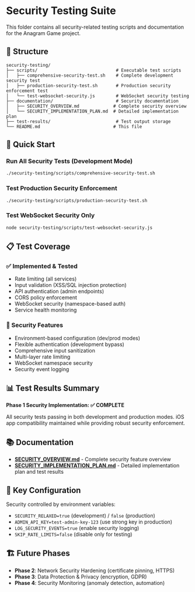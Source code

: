 # Security Testing Suite

This folder contains all security-related testing scripts and documentation for the Anagram Game project.

## 📁 Structure

```
security-testing/
├── scripts/                              # Executable test scripts
│   ├── comprehensive-security-test.sh    # Complete development security test
│   ├── production-security-test.sh       # Production security enforcement test
│   └── test-websocket-security.js        # WebSocket security testing
├── documentation/                        # Security documentation
│   ├── SECURITY_OVERVIEW.md             # Complete security overview
│   └── SECURITY_IMPLEMENTATION_PLAN.md  # Detailed implementation plan
├── test-results/                         # Test output storage
└── README.md                            # This file
```

## 🚀 Quick Start

### Run All Security Tests (Development Mode)
```bash
./security-testing/scripts/comprehensive-security-test.sh
```

### Test Production Security Enforcement
```bash
./security-testing/scripts/production-security-test.sh
```

### Test WebSocket Security Only
```bash
node security-testing/scripts/test-websocket-security.js
```

## 📋 Test Coverage

### ✅ Implemented & Tested
- Rate limiting (all services)
- Input validation (XSS/SQL injection protection)
- API authentication (admin endpoints)
- CORS policy enforcement
- WebSocket security (namespace-based auth)
- Service health monitoring

### 🔧 Security Features
- Environment-based configuration (dev/prod modes)
- Flexible authentication (development bypass)
- Comprehensive input sanitization
- Multi-layer rate limiting
- WebSocket namespace security
- Security event logging

## 📊 Test Results Summary

**Phase 1 Security Implementation: ✅ COMPLETE**

All security tests passing in both development and production modes. iOS app compatibility maintained while providing robust security enforcement.

## 📚 Documentation

- **[SECURITY_OVERVIEW.md](documentation/SECURITY_OVERVIEW.md)** - Complete security feature overview
- **[SECURITY_IMPLEMENTATION_PLAN.md](documentation/SECURITY_IMPLEMENTATION_PLAN.md)** - Detailed implementation plan and test results

## 🔑 Key Configuration

Security controlled by environment variables:
- `SECURITY_RELAXED=true` (development) / `false` (production)
- `ADMIN_API_KEY=test-admin-key-123` (use strong key in production)
- `LOG_SECURITY_EVENTS=true` (enable security logging)
- `SKIP_RATE_LIMITS=false` (disable only for testing)

## 🏗️ Future Phases

- **Phase 2**: Network Security Hardening (certificate pinning, HTTPS)
- **Phase 3**: Data Protection & Privacy (encryption, GDPR)
- **Phase 4**: Security Monitoring (anomaly detection, automation)